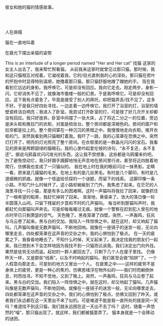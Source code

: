 彼女和她的猫的情感故事。

<br/><br/>



人在病榻

猫在一直地叫着

在晨光下摆出亲猫的姿势


This is an Interlude of a longer period named "Her and Her cat"
找猫
  这家的女主人出去了，我来帮忙照看猫。
  从前我来这家时就曾见过那只猫。那时候，我和这只猫相互对视着。它凝视着我，它的/目光直刺我的心的深处。那只猫在若叶的怀抱中时显得特别温顺，她撸着那只猫，那只猫舒服地蹭了蹭她的手。
  现在我看到它远远的身影。我呼唤它。可是却没有回应。我向它走去。刚走两步，身影一闪，它却消失不见了，就像海市蜃楼一般的幻景。于是我呼唤它。可是却没有回应。这下我有点着急了。毕竟是接受了别人的拜托，却把猫弄丢/找不见了，这多不好。于是我只好四处寻找，一边走着一边呼唤它。我打开了浴室的灯，浴室的墙壁瓷砖洁白明亮；我进入了卧室。我尝试打开卧室的灯，可是按了好几次开关却都没有回应。我只好放弃。卧室中间摆了一张大床，占了将近二分之一的位置，旁边是床头柜和推拉门的衣柜，对面是梳妆台。整个房间都是深褐色的。房间的窗户和拉帘都是拉上的。整个房间蒙在一种沉沉的黑暗之中。我慢慢地走向衣柜。推开衣柜的门，突然我看到两只猫眼盯着我。我吓了一跳，我的心笼罩在恐惧之中。突然灯打开了，明亮的灯光照亮了整个房间。在衣柜里的是一群晶光闪闪的宝石。我看见的原来是两颗碧绿的猫眼石。我的心里吟起爱伦坡的诗句，“永不复还，永不复还”。据说乌鸦喜欢闪闪发光的东西，这让我不禁想象，这些都是乌鸦攥来的吧。
  为了避免惊动它，我只好蹑手蹑脚地悄无声息地在房间里行进，甚至将近四肢着地爬行，仿佛我也变成了一只猫似的。
  我在地上时在我的眼前闪过一抹黑影。定睛一看，原来是几撮猫的毛发。在地上有的是几丝黑毛。有时是几个脚印。有时是几道细微的抓痕。就像一个怪盗给侦探的一个谜题，而留下的线索。
  这脚印像一条小路。不知门什么时候开了。这小路却蜿蜒到了门外。我焦虑了起来。在茫茫的人海里寻找一只小猫，那是有多么的困难啊。这时一声猫叫将我拉了回来，就像抓住了一根希望的稻草，我赶忙掉转了回来。
  渐渐地，黄昏来了。浩大的落日像一轮半圆落入山间。只留下残留的夕意和不时的几声猫叫。
  每当听到那猫叫声时，我都赶忙向那猫叫声奔去。可是却每每雁过无痕。就像一个警察在赶到犯人曾在的地点时早已只剩萧瑟的空气。
  天色晚了。黑夜笼罩了四壁。突然，一声轰鸣，狂风与乌云卷了起来。黑与白的交加。我陷入一阵惊惧之中。就在这时，却又响起了猫叫。几声猫叫像是无数声猫叫，不断地回响。就像在一座镜子的迷宫一般，无论向哪里走去，四处都笼罩在这声音的交杂之中。我的心惧怕到了极点。
  在一天的疲累之下，我昏昏地睡去了。不知什么时候，天又起来了。我决定找我的朋友们一起来。我已想到木下会怎样地因为我找不到一只猫而讥讽我。我们决定出门向外找。
  果然是徒劳无功而返。起初的一群人都回去了。只剩下几个人在屋子里找。
  仍像昨天一样，又是那些“线索”。以及不时响起的猫叫。我们甚至会做“陷阱”了。一个人假意向那走去，可是别的地方又冒出一个人。
  在疲累之中——这样的疲劳不是身体上的疲劳，更是一种心的焦灼，仿佛思绪浮在物外似的——我们时而躺倒休息，时而找寻。不知不觉地，又到了晚上。突然，一声轰鸣，狂风与乌云卷了起来。黑与白的交加。我们陷入一阵惊惧之中。就在这时，却又响起了猫叫。几声猫叫像是无数声猫叫，不断地回响。就像在一座镜子的迷宫一般，无论向哪里走去，四处都笼罩在这声音的交杂之中。我们的心惧怕到了极点。仿佛又回到了昨天。或者我们永远都在这一天里出不来了似的。可是难道不能是我一直所处的就是同一天吗？难道找不到这只猫，我们就永远困在这一天出不去了吗？
  这时，随着一声悠然的“喵”，那只猫出现了。就这样，我们都被猫耍弄了。
  猫本身就是一个会移动的谜团。
